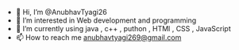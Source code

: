 - 👋 Hi, I’m @AnubhavTyagi26
- 👀 I’m interested in Web development and programming
- 🌱 I’m currently using java , c++ , puthon , HTMl , CSS , JavaScript
- 📫 How to reach me anubhavtyagi269@gmail.com

<!---
AnubhavTyagi26/AnubhavTyagi26 is a ✨ special ✨ repository because its `README.md` (this file) appears on your GitHub profile.
You can click the Preview link to take a look at your changes.
--->
